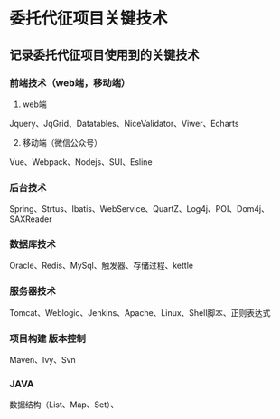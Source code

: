 # 委托代征项目关键技术
## 记录委托代征项目使用到的关键技术
### 前端技术（web端，移动端）
1. web端

Jquery、JqGrid、Datatables、NiceValidator、Viwer、Echarts

2. 移动端（微信公众号）

Vue、Webpack、Nodejs、SUI、Esline

### 后台技术

Spring、Strtus、Ibatis、WebService、QuartZ、Log4j、POI、Dom4j、SAXReader

### 数据库技术

Oracle、Redis、MySql、触发器、存储过程、kettle

### 服务器技术

Tomcat、Weblogic、Jenkins、Apache、Linux、Shell脚本、正则表达式

### 项目构建 版本控制

Maven、Ivy、Svn

### JAVA

数据结构（List、Map、Set）、

